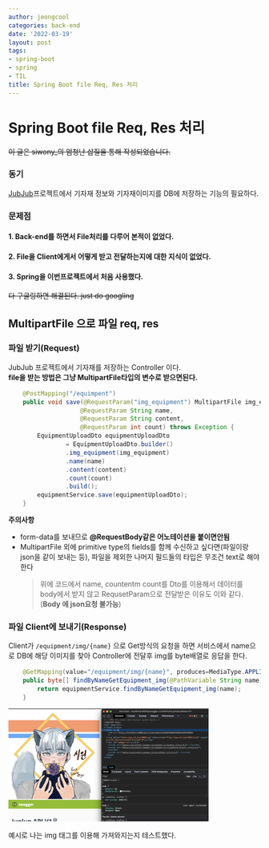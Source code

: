 ```yaml
---
author: jeongcool
categories: back-end
date: '2022-03-19'
layout: post
tags:
- spring-boot
- spring
- TIL
title: Spring Boot file Req, Res 처리
---
```


# Spring Boot file Req, Res 처리
~~이 글은 siwony_의 엄청난 삽질을 통해 작성되었습니다.~~  
### 동기
[JubJub](https://github.com/GSM-Web-Technology/Jup-Jup-Server)프로젝트에서 기자재 정보와 기자재이미지를 DB에 저장하는 기능의 필요하다.
### 문제점
#### 1. Back-end를 하면서 File처리를 다루어 본적이 없었다.
#### 2. File을 Client에게서 어떻게 받고 전달하는지에 대한 지식이 없었다.
#### 3. Spring을 이번프로젝트에서 처음 사용했다.
~~다 구글링하면 해결된다. just do googling~~  
## MultipartFile 으로 파일 req, res
### 파일 받기(Request)
JubJub 프로젝트에서 기자재를 저장하는 Controller 이다.  
**file을 받는 방법은 그냥 MultipartFile타입의 변수로 받으면된다.**
```java
    @PostMapping("/equimpent")
    public void save(@RequestParam("img_equipment") MultipartFile img_equipment, 
                    @RequestParam String name,
                    @RequestParam String content,
                    @RequestParam int count) throws Exception {
        EquipmentUploadDto equipmentUploadDto
                = EquipmentUploadDto.builder()
                .img_equipment(img_equipment)
                .name(name)
                .content(content)
                .count(count)
                .build();
        equipmentService.save(equipmentUploadDto);
    }
```
**주의사항**
- form-data를 보내므로 **@RequestBody같은 어노테이션을 붙이면안됨**
-  MultipartFile 외에 primitive type의 fields를 함께 수신하고 싶다면(파일이랑 json을 같이 보내는 등), 
    파일을 제외한 나머지 필드들의 타입은 무조건 text로 해야한다  
    >위에 코드에서 name, countentm count를 Dto를 이용해서 데이터를 body에서 받지 않고 RequsetParam으로 전달받은 이유도 이와 같다.(**Body 에 json요청 불가능**)
### 파일 Client에 보내기(Response)
Client가 ``/equipment/img/{name}`` 으로 Get방식의 요청을 하면 서비스에서 name으로 DB에 해당 이미지를 찾아 Controller에 전달후 img를 byte배열로 응답을 한다.
```java
    @GetMapping(value="/equipment/img/{name}", produces=MediaType.APPLICATION_OCTET_STREAM_VALUE)
    public byte[] findByNameGetEquipment_img(@PathVariable String name) throws Exception {
        return equipmentService.findByNameGetEquipment_img(name);
    }
``` 
<img width="400" src="/assets/images/posts/back-end/eximg.png">

예시로 나는 img 태그를 이용해 가져와지는지 테스트했다.